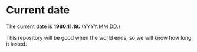 # Current date

The current date is **1980.11.19.** (YYYY.MM.DD.)

This repository will be good when the world ends, so we will know how long it lasted.